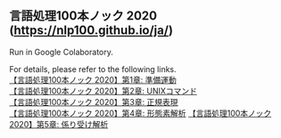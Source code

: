 ## 言語処理100本ノック 2020 (https://nlp100.github.io/ja/)
Run in Google Colaboratory.

For details, please refer to the following links.  
[【言語処理100本ノック 2020】第1章: 準備運動](https://qiita.com/yamaru/items/6d66445dbd5e7cef8640)  
[【言語処理100本ノック 2020】第2章: UNIXコマンド](https://qiita.com/yamaru/items/b809e6d66f9efcfb34d7)  
[【言語処理100本ノック 2020】第3章: 正規表現](https://qiita.com/yamaru/items/255d0c5dcb2d1d4ccc14)  
[【言語処理100本ノック 2020】第4章: 形態素解析](https://qiita.com/yamaru/items/e06014b146a18e97ca59)
[【言語処理100本ノック 2020】第5章: 係り受け解析](https://qiita.com/yamaru/items/48dcc527f433c22e0af9)
